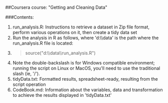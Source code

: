 ##Coursera course: "Getting and Cleaning Data"

###Contents:
1. run_analysis.R: Instructions to retrieve a dataset in Zip file format, perform various operations on it, then create a tidy data set
  1. Run the analysis in R as follows, where 'd:\\\\data' is the path where the run_analysis.R file is located:
  2. > source("d:\\\\data\\\\run_analysis.R")
  3. Note the double-backslash is for Windows compatible environment; running the script on Linux or MacOS, you'll need to use the traditional slash (ie, '/').
2. tidyData.txt: Formatted results, spreadsheet-ready, resulting from the script operation
3. CodeBook.md: Information about the variables, data and transformation to achieve the results displayed in 'tidyData.txt'
